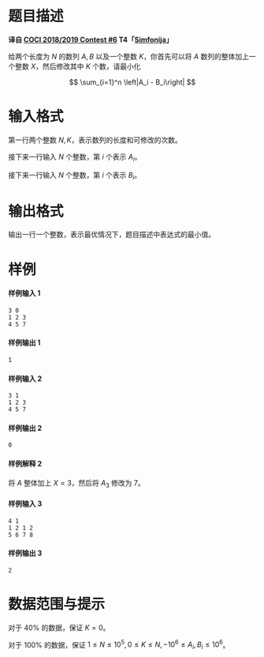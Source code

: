 
# 题目描述

**译自 [COCI 2018/2019 Contest #6](https://hsin.hr/coci/archive/2018_2019/) T4「[Simfonija](https://hsin.hr/coci/archive/2018_2019/contest6_tasks.pdf)」**

给两个长度为 $N$ 的数列 $A,B$ 以及一个整数 $K$，你首先可以将 $A$ 数列的整体加上一个整数 $X$，然后修改其中 $K$ 个数，请最小化

$$
\sum_{i=1}^n \left|A_i - B_i\right|
$$

# 输入格式

第一行两个整数 $N, K$，表示数列的长度和可修改的次数。

接下来一行输入 $N$ 个整数，第 $i$ 个表示 $A_i$。

接下来一行输入 $N$ 个整数，第 $i$ 个表示 $B_i$。

# 输出格式

输出一行一个整数，表示最优情况下，题目描述中表达式的最小值。

# 样例

#### 样例输入 1

```plain
3 0
1 2 3
4 5 7
```

#### 样例输出 1

```plain
1
```
#### 样例输入 2

```plain
3 1
1 2 3
4 5 7
```

#### 样例输出 2

```plain
0
```

#### 样例解释 2

将 $A$ 整体加上 $X = 3$，然后将 $A_3$ 修改为 $7$。

#### 样例输入 3

```plain
4 1
1 2 1 2
5 6 7 8
```

#### 样例输出 3

```plain
2
```


# 数据范围与提示

对于 $40\%$ 的数据，保证 $K = 0$。

对于 $100\%$ 的数据，保证 $1\le N\le 10^5, 0\le K \le N, -10^6 \le A_i, B_i \le 10^6$。


